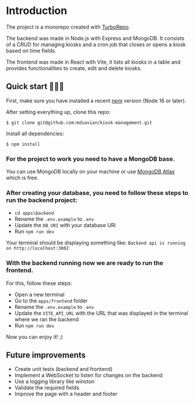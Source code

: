 # Introduction

The project is a monorepo created with [TurboRepo](https://turbo.build/repo).

The backend was made in Node.js with Express and MongoDB. It consists of a CRUD for managing kiosks and a cron job that closes or opens a kiosk based on time fields.

The frontend was made in React with Vite, it lists all kiosks in a table and provides functionalities to create, edit and delete kiosks.

## Quick start 🏃🏽‍♀️

First, make sure you have installed a recent [npm](https://nodejs.org/en/download/) version (Node 16 or later).

After setting everything up, clone this repo:

```
$ git clone git@github.com:mdsavian/kiosk-management.git
```

Install all dependencies:

```
$ npm install
```

### For the project to work you need to have a MongoDB base.

You can use MongoDB locally on your machine or use [MongoDB Atlas](https://www.mongodb.com/cloud/atlas/register) which is free.

### After creating your database, you need to follow these steps to run the backend project:

- `cd apps\backend`
- Rename the `.env.example` to `.env`
- Update the `DB_URI` with your database URI
- Run `npm run dev`

Your terminal should be displaying something like: `Backend api is running on http://localhost:3002`

### With the backend running now we are ready to run the frontend.

For this, follow these steps:

- Open a new terminal
- Go to the `apps/frontend` folder
- Rename the `.env.example` to `.env`
- Update the `VITE_API_URL` with the URL that was displayed in the terminal where we ran the backend
- Run `npm run dev`

Now you can enjoy it! ;)

## Future improvements

- Create unit tests (backend and frontend)
- Implement a WebSocket to listen for changes on the backend
- Use a logging library like winston
- Validate the required fields
- Improve the page with a header and footer
